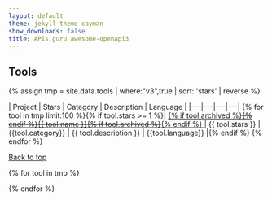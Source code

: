 ```yaml
---
layout: default
theme: jekyll-theme-cayman
show_downloads: false
title: APIs.guru awesome-openapi3
---
```


## Tools

{% assign tmp = site.data.tools | where:"v3",true | sort: 'stars' | reverse %}

| Project | Stars | Category | Description | Language |
|---|---|---|---|
{% for tool in tmp limit:100 %}{% if tool.stars >= 1 %}| <a href="{{ tool.github }}" data-json="{{ tool | jsonify | url_encode }}"> {% if tool.archived %}~~{% endif %}{{ tool.name }}{% if tool.archived %}~~{% endif %} </a> | {{ tool.stars }} | {{tool.category}} | {{ tool.description }} | {{tool.language}} |{% endif %}
{% endfor %}

<a href="#">Back to top</a>

{% for tool in tmp %}
<script type="application/ld+json">
    {
      "@context": "http://schema.org",
      "@type": "Product",
      "name": "{{tool.name}}",
      "productId": "{{tool.name}}",
      "description": "{{tool.description}}",
      {% if tool.github contains "github.com" %}"url": "{{tool.github}}",{% endif %}
      "logo": "{{tool.logo}}",
      "category": "{{tool.category}}"
    }
</script>
{% endfor %}

<script src="https://unpkg.com/tippy.js@3/dist/tippy.all.min.js"></script>
<script src="https://cdnjs.cloudflare.com/ajax/libs/zepto/1.2.0/zepto.min.js"></script>

<script type="text/javascript">
  function plural(value,word){
    if (!value) value = 0;
    return value+' '+word+(value === 1 ? '' : 's');
  }
  $(document).ready(function(){
    $('a').each(function(i,e){
        if ($(e).data('json')) {
            var d = JSON.parse(decodeURIComponent($(e).data('json')));
            tippy(e,{ content: plural(d.watch,'watcher')+', '+plural(d.forks,'fork')+' and '+plural(d.issues,'issue')+'. '+(d.license ? 'License: '+d.license : '')+(d.downloads ? ' Downloads: '+d.downloads : '')});
        }
    });
  });
</script>
